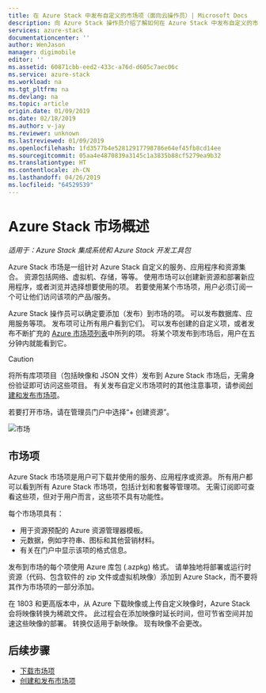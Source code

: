 ```yaml
---
title: 在 Azure Stack 中发布自定义的市场项（面向云操作员）| Microsoft Docs
description: 向 Azure Stack 操作员介绍了解如何在 Azure Stack 中发布自定义的市场项。
services: azure-stack
documentationcenter: ''
author: WenJason
manager: digimobile
editor: ''
ms.assetid: 60871cbb-eed2-433c-a76d-d605c7aec06c
ms.service: azure-stack
ms.workload: na
ms.tgt_pltfrm: na
ms.devlang: na
ms.topic: article
origin.date: 01/09/2019
ms.date: 02/18/2019
ms.author: v-jay
ms.reviewer: unknown
ms.lastreviewed: 01/09/2019
ms.openlocfilehash: 1fd3577b4e52812917798786e64ef45fb8cd14ee
ms.sourcegitcommit: 05aa4e4870839a3145c1a3835b88cf5279ea9b32
ms.translationtype: HT
ms.contentlocale: zh-CN
ms.lasthandoff: 04/26/2019
ms.locfileid: "64529539"
---
```

# <a name="azure-stack-marketplace-overview"></a>Azure Stack 市场概述

*适用于：Azure Stack 集成系统和 Azure Stack 开发工具包*

Azure Stack 市场是一组针对 Azure Stack 自定义的服务、应用程序和资源集合。 资源包括网络、虚拟机、存储，等等。 使用市场可以创建新资源和部署新应用程序，或者浏览并选择想要使用的项。 若要使用某个市场项，用户必须订阅一个可让他们访问该项的产品/服务。

Azure Stack 操作员可以确定要添加（发布）到市场的项。 可以发布数据库、应用服务等项。 发布项可让所有用户看到它们。 可以发布创建的自定义项，或者发布不断扩充的 [Azure 市场项列表](azure-stack-marketplace-azure-items.md)中所列的项。 将某个项发布到市场后，用户在五分钟内就能看到它。

> [!CAUTION]  
> 将所有库项项目（包括映像和 JSON 文件）发布到 Azure Stack 市场后，无需身份验证即可访问这些项目。 有关发布自定义市场项时的其他注意事项，请参阅[创建和发布市场项](azure-stack-create-and-publish-marketplace-item.md)。

若要打开市场，请在管理员门户中选择“+ 创建资源”。

![市场](media/azure-stack-publish-custom-marketplace-item/image1.png)

## <a name="marketplace-items"></a>市场项

Azure Stack 市场项是用户可下载并使用的服务、应用程序或资源。 所有用户都可以看到所有 Azure Stack 市场项，包括计划和套餐等管理项。 无需订阅即可查看这些项，但对于用户而言，这些项不具有功能性。

每个市场项具有：

* 用于资源预配的 Azure 资源管理器模板。
* 元数据，例如字符串、图标和其他营销材料。
* 有关在门户中显示该项的格式信息。

发布到市场的每个项使用 Azure 库包 (.azpkg) 格式。 请单独地将部署或运行时资源（代码、包含软件的 zip 文件或虚拟机映像）添加到 Azure Stack，而不要将其作为市场项的一部分添加。

在 1803 和更高版本中，从 Azure 下载映像或上传自定义映像时，Azure Stack 会将映像转换为稀疏文件。 此过程会在添加映像时延长时间，但可节省空间并加速这些映像的部署。 转换仅适用于新映像。 现有映像不会更改。

## <a name="next-steps"></a>后续步骤

* [下载市场项](azure-stack-download-azure-marketplace-item.md)  
* [创建和发布市场项](azure-stack-create-and-publish-marketplace-item.md)

<!-- Update_Description: wording update -->
